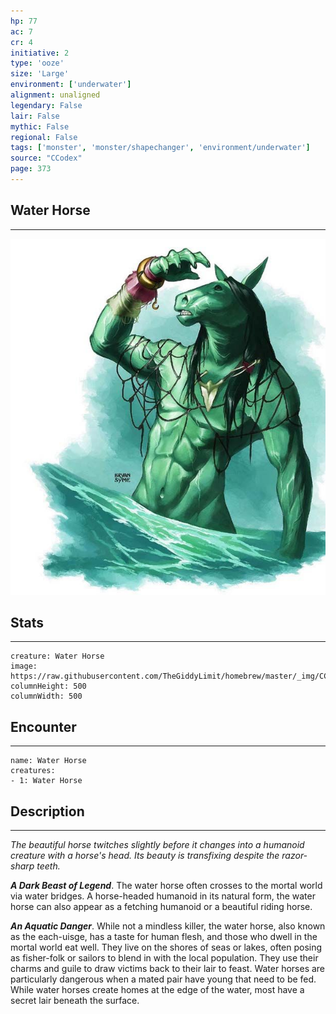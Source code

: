```yaml
---
hp: 77
ac: 7
cr: 4
initiative: 2
type: 'ooze'    
size: 'Large'
environment: ['underwater']
alignment: unaligned
legendary: False
lair: False
mythic: False
regional: False
tags: ['monster', 'monster/shapechanger', 'environment/underwater']
source: "CCodex"
page: 373
---
```


## Water Horse
---

![|600](https://raw.githubusercontent.com/TheGiddyLimit/homebrew/master/_img/CCodex/Waterhorse.jpg)

## Stats
---

```statblock
creature: Water Horse
image: https://raw.githubusercontent.com/TheGiddyLimit/homebrew/master/_img/CCodex/waterhorse_token.png
columnHeight: 500
columnWidth: 500
```

## Encounter
---

```encounter-table
name: Water Horse
creatures:
- 1: Water Horse
```

## Description
---
_The beautiful horse twitches slightly before it changes into a humanoid creature with a horse's head. Its beauty is transfixing despite the razor-sharp teeth._

**_A Dark Beast of Legend_**.  The water horse often crosses to the mortal world via water bridges. A horse-headed humanoid in its natural form, the water horse can also appear as a fetching humanoid or a beautiful riding horse.

**_An Aquatic Danger_**.  While not a mindless killer, the water horse, also known as the each-uisge, has a taste for human flesh, and those who dwell in the mortal world eat well. They live on the shores of seas or lakes, often posing as fisher-folk or sailors to blend in with the local population. They use their charms and guile to draw victims back to their lair to feast. Water horses are particularly dangerous when a mated pair have young that need to be fed. While water horses create homes at the edge of the water, most have a secret lair beneath the surface.






